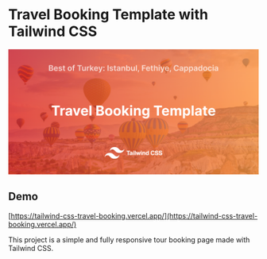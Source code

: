 # Travel Booking Template with Tailwind CSS

![This is an image](https://raw.githubusercontent.com/tangoren/tailwind-css-travel-booking/main/opengraph.png)

## Demo

[https://tailwind-css-travel-booking.vercel.app/](https://tailwind-css-travel-booking.vercel.app/)

This project is a simple and fully responsive tour booking page made with Tailwind CSS.
